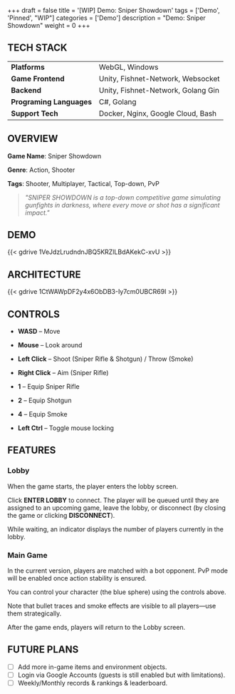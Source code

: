 +++
draft = false
title = '[WIP] Demo: Sniper Showdown'
tags = ['Demo', 'Pinned', "WIP"]
categories = ['Demo']
description = "Demo: Sniper Showdown"
weight = 0
+++

## TECH STACK

|                          |                                    | 
|:-------------------------|:-----------------------------------|
| **Platforms**            | WebGL, Windows                     | 
| **Game Frontend**        | Unity, Fishnet-Network, Websocket  | 
| **Backend**              | Unity, Fishnet-Network, Golang Gin | 
| **Programing Languages** | C#, Golang                         | 
| **Support Tech**         | Docker, Nginx, Google Cloud, Bash  | 

## OVERVIEW

**Game Name**: Sniper Showdown

**Genre**: Action, Shooter

**Tags**: Shooter, Multiplayer, Tactical, Top-down, PvP

> *"SNIPER SHOWDOWN is a top-down competitive game simulating gunfights in darkness, where every move or shot has a
significant impact."*

## DEMO

{{< gdrive 1VeJdzLrudndnJBQ5KRZlLBdAKekC-xvU >}}

## ARCHITECTURE

{{< gdrive 1CtWAWpDF2y4x6ObDB3-Iy7cm0UBCR69I >}}

## CONTROLS

- **WASD** – Move

- **Mouse** – Look around

- **Left Click** – Shoot (Sniper Rifle & Shotgun) / Throw (Smoke)

- **Right Click** – Aim (Sniper Rifle)

- **1** – Equip Sniper Rifle

- **2** – Equip Shotgun

- **4** – Equip Smoke

- **Left Ctrl** – Toggle mouse locking

## FEATURES

### Lobby

When the game starts, the player enters the lobby screen.

Click **ENTER LOBBY** to connect. The player will be queued until they are assigned to an upcoming game, leave the
lobby, or disconnect (by closing the game or clicking **DISCONNECT**).

While waiting, an indicator displays the number of players currently in the lobby.

### Main Game

In the current version, players are matched with a bot opponent. PvP mode will be enabled once action stability is
ensured.

You can control your character (the blue sphere) using the controls above.

Note that bullet traces and smoke effects are visible to all players—use them strategically.

After the game ends, players will return to the Lobby screen.

## FUTURE PLANS

- [ ] Add more in-game items and environment objects.
- [ ] Login via Google Accounts (guests is still enabled but with limitations).
- [ ] Weekly/Monthly records & rankings & leaderboard.